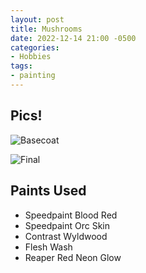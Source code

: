 ```yaml
---
layout: post
title: Mushrooms
date: 2022-12-14 21:00 -0500
categories:
- Hobbies
tags:
- painting
---
```


## Pics!

![Basecoat](https://i.imgur.com/mzsuL3e.jpg)

![Final](https://i.imgur.com/TKc1VJ6.jpg)

## Paints Used
* Speedpaint Blood Red
* Speedpaint Orc Skin
* Contrast Wyldwood
* Flesh Wash
* Reaper Red Neon Glow
